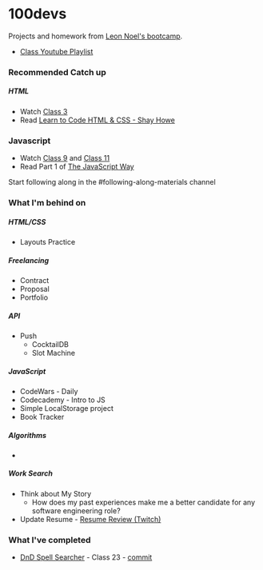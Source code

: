 # 100devs
Projects and homework from [Leon Noel's bootcamp](https://leonnoel.com/100devs/).
* [Class Youtube Playlist](https://www.youtube.com/watch?v=YRemMgGfbKg&list=PLBf-QcbaigsKwq3k2YEBQS17xUwfOA3O3)

### Recommended Catch up
##### HTML
* Watch [Class 3](https://youtu.be/h3wVQJ6SNfY)
* Read [Learn to Code HTML & CSS - Shay Howe](https://learn.shayhowe.com/html-css/)
    
### Javascript
* Watch [Class 9](https://youtu.be/22iEEZ8FSNM) and [Class 11](https://youtu.be/6tyqwLnfjNs)
* Read Part 1 of [The JavaScript Way](https://github.com/thejsway/thejsway)
    
Start following along in the #following-along-materials channel


### What I'm behind on
##### HTML/CSS
* Layouts Practice

##### Freelancing
* Contract
* Proposal
* Portfolio

##### API
* Push
    * CocktailDB
    * Slot Machine

##### JavaScript
* CodeWars - Daily
* Codecademy - Intro to JS
* Simple LocalStorage project
* Book Tracker

##### Algorithms
* 

##### Work Search
* Think about My Story
  * How does my past experiences make me a better candidate for any software engineering role?
* Update Resume - [Resume Review (Twitch)](https://www.twitch.tv/videos/893268880)

### What I've completed
* [DnD Spell Searcher](https://dnd-5e-spell-search.netlify.app) - Class 23 - [commit](class23-materials/dnd)